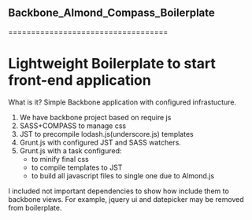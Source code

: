 ##  Backbone_Almond_Compass_Boilerplate
===================================

Lightweight Boilerplate to start front-end application
===================================

What is it?
Simple Backbone application with configured infrastucture.

1. We have backbone project based on require js
2. SASS+COMPASS to manage css
3. JST to precompile lodash.js(underscore.js) templates
4. Grunt.js with configured JST and SASS watchers.
5. Grunt.js with a task configured:
	- to minify final css 
    - to compile templates to JST 
    - to build all javascript files to single one due to Almond.js 
    
I included not important dependencies to show how include them to backbone views.
For example, jquery ui and datepicker may be removed from boilerplate.
